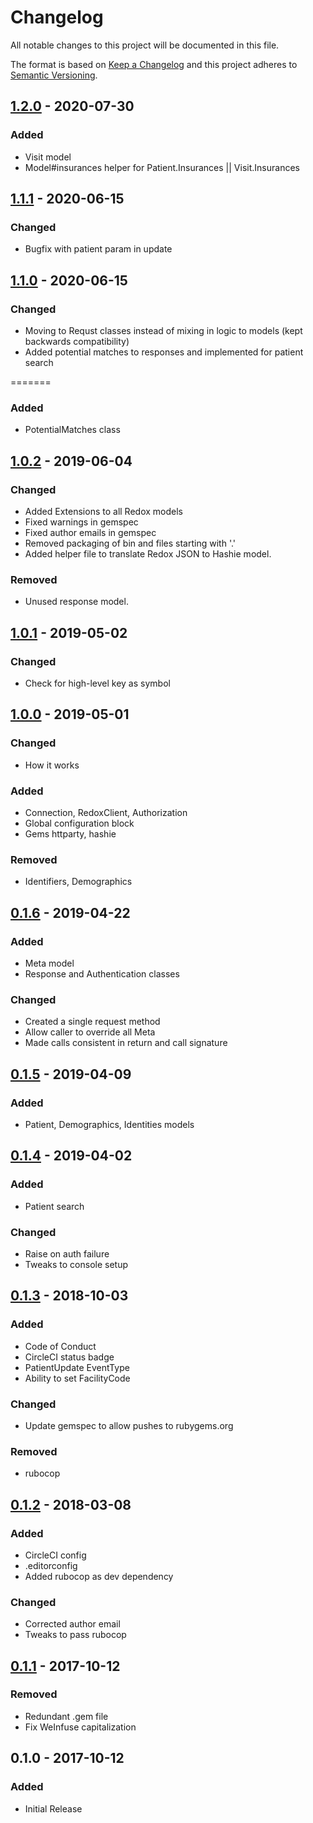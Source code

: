 # Changelog
All notable changes to this project will be documented in this file.

The format is based on [Keep a Changelog](http://keepachangelog.com/en/1.0.0/)
and this project adheres to [Semantic Versioning](http://semver.org/spec/v2.0.0.html).

## [1.2.0] - 2020-07-30
### Added 
- Visit model
- Model#insurances helper for Patient.Insurances || Visit.Insurances

## [1.1.1] - 2020-06-15
### Changed
- Bugfix with patient param in update

## [1.1.0] - 2020-06-15
### Changed
- Moving to Requst classes instead of mixing in logic to models (kept backwards compatibility)
- Added potential matches to responses and implemented for patient search

=======
### Added
- PotentialMatches class

## [1.0.2] - 2019-06-04
### Changed
- Added Extensions to all Redox models
- Fixed warnings in gemspec
- Fixed author emails in gemspec
- Removed packaging of bin and files starting with '.'
- Added helper file to translate Redox JSON to Hashie model.

### Removed
- Unused response model.

## [1.0.1] - 2019-05-02
### Changed
- Check for high-level key as symbol

## [1.0.0] - 2019-05-01
### Changed
- How it works

### Added
- Connection, RedoxClient, Authorization
- Global configuration block
- Gems httparty, hashie

### Removed
- Identifiers, Demographics

## [0.1.6] - 2019-04-22
### Added
- Meta model
- Response and Authentication classes

### Changed
- Created a single request method
- Allow caller to override all Meta
- Made calls consistent in return and call signature

## [0.1.5] - 2019-04-09
### Added
- Patient, Demographics, Identities models

## [0.1.4] - 2019-04-02
### Added
- Patient search

### Changed
- Raise on auth failure
- Tweaks to console setup

## [0.1.3] - 2018-10-03
### Added
- Code of Conduct
- CircleCI status badge
- PatientUpdate EventType
- Ability to set FacilityCode

### Changed
- Update gemspec to allow pushes to rubygems.org

### Removed
- rubocop

## [0.1.2] - 2018-03-08
### Added
- CircleCI config
- .editorconfig
- Added rubocop as dev dependency

### Changed
- Corrected author email
- Tweaks to pass rubocop

## [0.1.1] - 2017-10-12
### Removed
- Redundant .gem file
- Fix WeInfuse capitalization

## 0.1.0 - 2017-10-12
### Added
- Initial Release

[1.2.0]: https://github.com/WeInfuse/redox/compare/v1.1.1...v1.2.0
[1.1.1]: https://github.com/WeInfuse/redox/compare/v1.1.0...v1.1.1
[1.1.0]: https://github.com/WeInfuse/redox/compare/v1.0.2...v1.1.0
[1.0.2]: https://github.com/WeInfuse/redox/compare/v1.0.1...v1.0.2
[1.0.1]: https://github.com/WeInfuse/redox/compare/v1.0.0...v1.0.1
[1.0.0]: https://github.com/WeInfuse/redox/compare/v0.1.6...v1.0.0
[0.1.6]: https://github.com/WeInfuse/redox/compare/v0.1.5...v0.1.6
[0.1.5]: https://github.com/WeInfuse/redox/compare/v0.1.4...v0.1.5
[0.1.4]: https://github.com/WeInfuse/redox/compare/0.1.3...v0.1.4
[0.1.3]: https://github.com/WeInfuse/redox/compare/0.1.2...0.1.3
[0.1.2]: https://github.com/WeInfuse/redox/compare/0.1.1...0.1.2
[0.1.1]: https://github.com/WeInfuse/redox/compare/0.1.0...0.1.1
